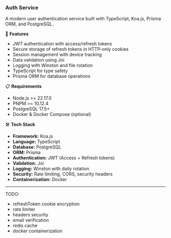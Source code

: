 ### **Auth Service**

A modern user authentication service built with TypeScript, Koa.js, Prisma ORM, and PostgreSQL.

🚀 **Features**

- JWT authentication with access/refresh tokens
- Secure storage of refresh tokens in HTTP-only cookies
- Session management with device tracking
- Data validation using Joi
- Logging with Winston and file rotation
- TypeScript for type safety
- Prisma ORM for database operations

📋 **Requirements**

- Node.js >= 22.17.0
- PNPM >= 10.12.4
- PostgreSQL 17.5+
- Docker & Docker Compose (optional)

🛠 **Tech Stack**

- **Framework:** Koa.js
- **Language:** TypeScript
- **Database:** PostgreSQL
- **ORM:** Prisma
- **Authentication:** JWT (Access + Refresh tokens)
- **Validation:** Joi
- **Logging:** Winston with daily rotation
- **Security:** Rate limiting, CORS, security headers
- **Containerization:** Docker

---

TODO:

- refreshToken cookie encryption
- rate limiter
- headers security
- email verification
- redis cache
- docker containerization
